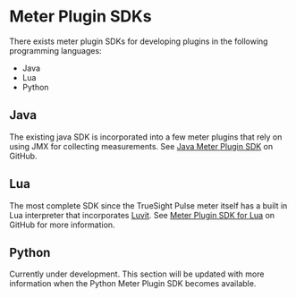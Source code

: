 Meter Plugin SDKs
=================

There exists meter plugin SDKs for developing plugins in the following programming languages:

- Java
- Lua
- Python

## Java

The existing java SDK is incorporated into a few meter plugins that rely on using JMX
for collecting measurements.
See [Java Meter Plugin SDK](https://github.com/boundary/meter-plugin-sdk-java) on GitHub.

## Lua

The most complete SDK since the TrueSight Pulse meter itself has a built in Lua interpreter
that incorporates [Luvit](https://luvit.io/). See
[Meter Plugin SDK for Lua](https://github.com/boundary/meter-plugin-sdk-lua)
on GitHub for more information.

## Python

Currently under development. This section will be updated with more information when the Python
Meter Plugin SDK becomes available.
